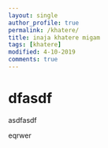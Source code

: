 ```yaml
---
layout: single
author_profile: true
permalink: /khatere/
title: inaja khatere migam
tags: [khatere]
modified: 4-10-2019
comments: true
---
```


# dfasdf
asdfasdf

eqrwer

